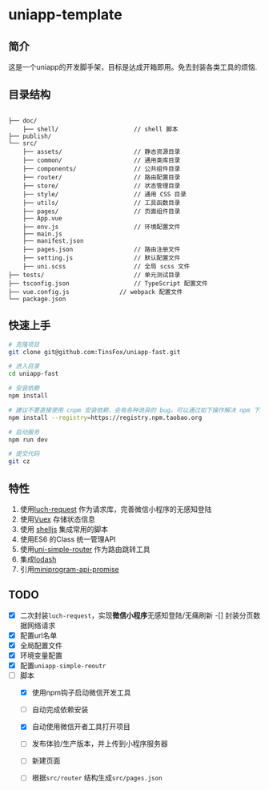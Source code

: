 # uniapp-template

## 简介

这是一个uniapp的开发脚手架，目标是达成开箱即用。免去封装各类工具的烦恼.

## 目录结构

```

├── doc/
    ├── shell/                     // shell 脚本
├── publish/
└── src/
    ├── assets/                    // 静态资源目录
    ├── common/                    // 通用类库目录
    ├── components/                // 公共组件目录
    ├── router/                    // 路由配置目录
    ├── store/                     // 状态管理目录
    ├── style/                     // 通用 CSS 目录
    ├── utils/                     // 工具函数目录
    ├── pages/                     // 页面组件目录
    ├── App.vue
    ├── env.js                     // 环境配置文件
    ├── main.js
    ├── manifest.json
    ├── pages.json                 // 路由注册文件
    ├── setting.js                 // 默认配置文件
    ├── uni.scss                   // 全局 scss 文件 
├── tests/                         // 单元测试目录
├── tsconfig.json                  // TypeScript 配置文件
├── vue.config.js              // webpack 配置文件
└── package.json

```

## 快速上手

```bash
# 克隆项目
git clone git@github.com:TinsFox/uniapp-fast.git

# 进入目录
cd uniapp-fast

# 安装依赖
npm install

# 建议不要直接使用 cnpm 安装依赖，会有各种诡异的 bug。可以通过如下操作解决 npm 下载速度慢的问题
npm install --registry=https://registry.npm.taobao.org

# 启动服务
npm run dev

# 提交代码
git cz

```

## 特性

1. 使用[luch-request](https://www.quanzhan.co/luch-request/guide/3.x/) 作为请求库，完善微信小程序的无感知登陆
2. 使用[Vuex](https://vuex.vuejs.org/) 存储状态信息
3. 使用 [shelljs](https://github.com/shelljs/shelljs) 集成常用的脚本
4. 使用ES6 的Class 统一管理API
5. 使用[uni-simple-router](https://hhyang.cn/v2/) 作为路由跳转工具
6. 集成[lodash](https://www.lodashjs.com/)
7. 引用[miniprogram-api-promise]()

## TODO

-[x] 二次封装`luch-request`，实现**微信小程序**无感知登陆/无痛刷新 -[] 封装分页数据网络请求
-[x] 配置url名单
-[x] 全局配置文件
-[x] 环境变量配置
-[x] 配置`uniapp-simple-reoutr`
-[ ] 脚本
  -[x] 使用npm钩子启动微信开发工具
  -[ ] 自动完成依赖安装
  -[x] 自动使用微信开者工具打开项目
  -[ ] 发布体验/生产版本，并上传到小程序服务器
  -[ ] 新建页面
  -[ ] 根据`src/router` 结构生成`src/pages.json`
  
